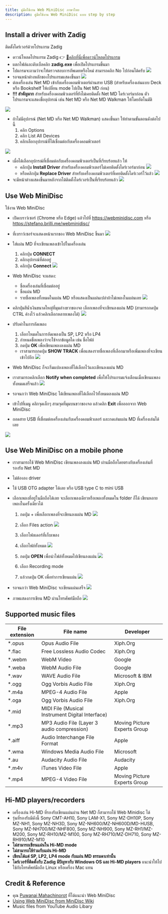 ```yaml
---
title: คู่มือใช้งาน Web MiniDisc ภาษาไทย
description: คู่มือใช้งาน Web MiniDisc แบบ step by step
---
```


## Install a driver with Zadig
ติดตั้งไดร์เวอร์ด้วยโปรแกรม Zadig

- ดาวน์โหลดโปรแกรม Zadig 👉 [💾คลิกที่นี่เพื่อดาวน์โหลดโปรแกรม](files/zadig.zip)
- แตกไฟล์และดับเบิ้ลคลิก **zadig.exe** เพื่อเปิดโปรแกรมขึ้นมา
- โปแกรมจะถามว่าจะให้ตรวจสอบการอัพเดทหรือไหม่ สามารถคลิก No ไปก่อนได้ครับ
  ![](images/web-mini-disc-user-guide/update-policy.png)
- รอจนหน้าต่างหลักของโปรแกรมแสดงขึ้นมา
  ![](images/web-mini-disc-user-guide/default-window.png)
- ต่อเครื่องเล่น Net MD เข้ากับเครื่องคอมพิวเตอร์ผ่านสาย USB
  (สำหรับเครื่องเล่นแบบ Deck หรือ Bookshelf ให้เปลี่ยน mode ไปเป็น Net MD ก่อน)
- **!!! สำคัญมาก** สำหรับเครื่องคอมพิวเตอร์ที่ยังไม่เคยติดตั้ง Net MD ไดร์เวอร์มาก่อน
  ตัวโปรแกรมจะแสดงชื่ออุปกรณ์ เช่น Net MD หรือ Net MD Walkman ให้โดยอัตโนมัติ

![](images/web-mini-disc-user-guide/auto-select-device.png)

- ถ้าไม่มีอุปกรณ์ (Net MD หรือ Net MD Walkman) แสดงขึ้นมา ให้ทำตามขั้นตอนดังต่อไปนี้
  1. คลิก Options
  2. คลิก List All Devices
  3. คลิกเลือกอุปกรณ์ที่ได้เชื่อมต่อกับเครื่องคอมพิวเตอร์

![](images/web-mini-disc-user-guide/list-all-devices.png)

- เมื่อได้เลือกอุปกรณ์ที่เชื่อมต่อกับเครื่องคอมพิวเตอร์เป็นที่เรียบร้อยแล้ว ให้
  - คลิกปุ่ม **Install Driver** สำหรับเครื่องคอมพิวเตอร์ไม่เคยติดตั้งไดร์เวอร์มาก่อน
    ![](images/web-mini-disc-user-guide/install-driver.png)
  - หรือคลิกปุ่ม **Replace Driver** สำหรับเครื่องคอมพิวเตอร์ที่เคยติดตั้งไดร์เวอร์ไว้แล้ว
    ![](images/web-mini-disc-user-guide/replace-driver.png)
- จะมีหน้าต่างแสดงขึ้นมาหลังจากได้ติดตั้งไดร์เวอร์เป็นที่เรียบร้อยแล้ว
  ![](images/web-mini-disc-user-guide/driver-installed-successfully.png)

## Use Web MiniDisc
ใช้งาน Web MiniDisc

- เปิดเบราว์เซอร์ (Chrome หรือ Edge) แล้วไปที่ https://webminidisc.com หรือ https://stefano.brilli.me/webminidisc/
- ที่เบราว์เซอร์จะแสดงหน้าแรกของ Web MiniDisc ขึ้นมา
  ![](images/web-mini-disc-user-guide/home-page.png)

- ใส่แผ่น MD ที่จะเขียนเพลงเข้าไปในเครื่องเล่น
  1. คลิกปุ่ม **CONNECT**
  2. คลิกอุปกรณ์ที่ต่ออยู่
  3. คลิกปุ่ม **Connect**
  ![](images/web-mini-disc-user-guide/connect-device.png)

- Web MiniDisc จะแสดง:
  - ชื่อเครื่องเล่นที่เชื่อมต่ออยู่
  - ชื่อแผ่น MD
  - รายชื่อเพลงทั้งหมดในแผ่น MD หรือแสดงเป็นแผ่นเปล่าถ้าไม่เพลงในแผ่นเลย
  ![](images/web-mini-disc-user-guide/list-all-songs.png)

- คลิกปุ่มสีน้ำเงินขนาดใหญ่ที่มุมล่างขวาของจอ เลือกเพลงที่จะเขียนลงแผ่น MD (สามารถกดปุ่ม CTRL ค้างไว้ แล้วคลิกเลือกหลายเพลงได้)
  ![](images/web-mini-disc-user-guide/select-songs.png)

- ปรับค่าในการอัดเพลง
  1. เลือกโหมดในการอัดเพลงเป็น SP, LP2 หรือ LP4
  2. กำหนดชื่อเพลงว่าจะใช้จากข้อมูลใด เช่น ชื่อไฟล์
  3. กดปุ่ม **OK** เพื่อเขียนเพลงลงแผ่น MD
  - เราสามารถกดปุ่ม **SHOW TRACK** เพื่อแสดงรายชื่อเพลงที่เลือกมาหรือเพิ่มเพลงที่จะเขียนเข้าไปอีก
    ![](images/web-mini-disc-user-guide/upload-settings.png)
- Web MiniDisc ก็จะเริ่มแปลงเพลงที่ได้เลือกไว้และเขียนลงแผ่น MD

- เราสามารถคลิกเลือก **Notify when completed** เพื่อให้โปรแกรมแจ้งเตือนเมื่อเขียนแพลงทั้งหมดเสร็จแล้ว
  ![](images/web-mini-disc-user-guide/recording.png)

- รอจนกว่า Web MiniDisc ได้เขียนเพลงที่ได้เลือกไว้ทั้งหมดลงแผ่น MD
- เข้าไปที่เมนู คลิกจุดเล็กๆ สามจุดที่มุมบนขวาของจอ แล้วคลิก **Exit** เพื่อออกจาก Web MiniDisc
- ถอดสาย USB ที่เชื่อมต่อเครื่องเล่นกับเครื่องคอมพิวเตอร์ และกดเล่นแผ่น MD ที่เครื่องเล่นได้เลย

![](images/web-mini-disc-user-guide/menu.png)

## Use Web MiniDisc on a mobile phone
- เราสามารถใช้ Web MiniDisc เขียนเพลงลงแผ่น MD ผ่านมือถือโดยตรงกับเครื่องเล่นที่รองรับ Net MD
- ไม่ต้องลง driver
- ใช้ USB OTG adapter ได้เลย หรือ USB type C to mini USB
- เลือกเพลงที่อยู่ในมือถือได้เลย จะเลือกเพลงเดียวหรือเพลงทั้งหมดใน folder ก็ได้ เขียนหลายเพลงในครั้งเดียวได้
  1. กดปุ่ม + เพื่อเลือกเพลงที่จะเขียนลงแผ่น MD
    ![](images/web-mini-disc-user-guide/mobile-select-add-music-files.png)

  2. เลือก Files action
    ![](images/web-mini-disc-user-guide/mobile-select-files-action.png)

  3. เลือกโฟลเดอร์ที่เก็บเพลง
  4. เลือกไฟล์ทั้งหมด
    ![](images/web-mini-disc-user-guide/mobile-select-all-music-files-in-a-folder.png)

  5. กดปุ่ม **OPEN** เพื่อนำไฟล์ทั้งหมดไปเขียนลงแผ่น
    ![](images/web-mini-disc-user-guide/mobile-select-open-files.png)

  6. เลือก Recording mode
  7. แล้วกดปุ่ม OK เพื่อทำการเขียนแผ่น
    ![](images/web-mini-disc-user-guide/mobile-select-recording-mode-and-ok.png)

- รอจนกว่า Web MiniDisc จะเขียนแผ่นเสร็จ
  ![](images/web-mini-disc-user-guide/mobile-recording-status.png)

- ภาพแสดงการเขียน MD ผ่านโทรศัพท์มือถือ
  ![](images/web-mini-disc-user-guide/web-mini-disc-on-mobile-phone.png)

## Supported music files

| File extension | File name                                        | Developer                    |
|----------------|--------------------------------------------------|------------------------------|
| *.opus         | Opus Audio File                                  | Xiph.Org                     |
| *.flac         | Free Lossless Audio Codec                        | Xiph.Org                     |
| *.webm         | WebM Video                                       | Google                       |
| *.weba         | WebM Audio File                                  | Google                       |
| *.wav          | WAVE Audio File                                  | Microsoft & IBM              |
| *.ogg          | Ogg Vorbis Audio File                            | Xiph.Org                     |
| *.m4a          | MPEG-4 Audio File                                | Apple                        |
| *.oga          | Ogg Vorbis Audio File                            | Xiph.Org                     |
| *.mid          | MIDI File (Musical Instrument Digital Interface) |                              |
| *.mp3          | MP3 Audio File   (Layer 3 audio compression)     | Moving Picture Experts Group |
| *.aiff         | Audio Interchange File Format                    | Apple                        |
| *.wma          | Windows Media Audio File                         | Microsoft                    |
| *.au           | Audacity Audio File                              | Audacity                     |
| *.m4v          | iTunes Video File                                | Apple                        |
| *.mp4          | MPEG-4 Video File                                | Moving Picture Experts Group |

## Hi-MD players/recorders
- เครื่องเล่น Hi-MD ที่รองรับเขียนแผ่นผ่าน Net MD ก็สามารถใช้ Web Minidisc ได้
- รุ่นที่รองรับมีดังนี้ Sony CMT-AH10, Sony LAM-X1, Sony MZ-DH10P, Sony MZ-NH1, Sony MZ-NH3D, Sony MZ-NH600/MZ-NH600D/MD-HUSB, Sony MZ-NH700/MZ-NHF800,
  Sony MZ-NH900, Sony MZ-RH1/MZ-M200, Sony MZ-RH10/MZ-M100, Sony MZ-RH710/MZ-DH710, Sony MZ-RH910/MZ-M10
- **ไม่สามารถเขียนแผ่นใน Hi-MD mode**
- **ไม่สามารถใช้ร่วมกับแผ่น Hi-MD**
- **เขียนได้แต่ SP, LP2, LP4 mode กับแผ่น MD ธรรมดาเท่านั้น**
- **ไดร์เวอร์ที่ติดตั้งกับ Zadig มีปัญหากับ Windows OS และ Hi-MD players** แนะนำให้ไปใช้กับโทรศัพท์มือถือ Linux หรือเครื่อง Mac แทน

## Credit & Reference
- คุณ [Puwanai Mahachinorot](https://www.facebook.com/pinghitz) ที่ได้แนะนำ Web MiniDisc
- [Using Web MiniDisc from MiniDisc Wiki](https://www.minidisc.wiki/guides/webminidisc)
- Music files from YouTube Audio Libary
